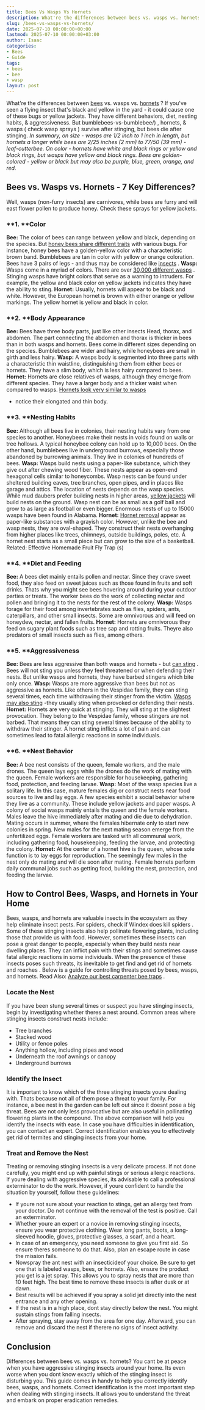 ```yaml
---
title: Bees Vs Wasps Vs Hornets
description: What're the differences between bees vs. wasps vs. hornets ? If you've seen a flying insect that's black and yellow in the yard - it could cause one of these...
slug: /bees-vs-wasps-vs-hornets/
date: 2025-07-10 00:00:00+00:00
lastmod: 2025-07-10 00:00:00+03:00
author: Isaac
categories:
- Bees
- Guide
tags:
- bees
- bee
- wasp
layout: post
---
```

What're the differences between [bees](https://pestpolicy.com/compare-carpenter-bee-vs-bumblebee/) vs. wasps vs.
[hornets](https://www.nationalgeographic.com/animals/invertebrates/group/hornets/)
? If you've seen a flying insect that's black and yellow in the yard - it could cause one of these bugs or yellow jackets.
They have different behaviors, diet, nesting habits, & aggressiveness. But
bumblebees-vs-bumblebee/)
, hornets, & wasps (
check wasp sprays
) survive after stinging, but bees die after stinging.
*In summary, on size - wasps are 1/2 inch to 1 inch in length, but hornets a longer while bees are 2/25 inches (2 mm) to 77/50 (39 mm) - leaf-cutterbee.*
*On color - hornets have white and black rings or yellow and black rings, but wasps have yellow and black rings. Bees are golden-colored - yellow or black but may also be purple, blue, green, orange, and red.*

## Bees vs. Wasps vs. Hornets - 7 Key Differences?
Well, wasps (non-furry insects) are carnivores, while bees are furry and will east flower pollen to produce honey. Check these
sprays for yellow jackets.
### **1. ****Color**
**Bee:**
The color of bees can range between yellow and black, depending on the species. But
[honey bees share different traits](https://askabiologist.asu.edu/honey-bee-anatomy)
with various bugs.
For instance, honey bees have a golden-yellow color with a characteristic brown band. Bumblebees are tan in color with yellow or orange coloration. Bees have 3 pairs of legs - and thus may be considered like
[insects](http://www.reachoutmichigan.org/funexperiments/agesubject/lessons/insect.html)
.
**Wasp:**
Wasps come in a myriad of colors. There are over
[30,000 different wasps](https://www.nationalgeographic.com/animals/invertebrates/group/wasps/)
. Stinging wasps have bright colors that serve as a warning to intruders. For example, the yellow and black color on yellow jackets indicates they have the ability to sting.
**Hornet:**
Usually, hornets will appear to be black and white. However, the European hornet is brown with either orange or yellow markings. The yellow hornet is yellow and black in color.
### **2. ****Body Appearance**
**Bee:**
Bees have three body parts, just like other insects  Head, thorax, and abdomen. The part connecting the abdomen and thorax is thicker in bees than in both wasps and hornets. Bees come in different sizes depending on the species. Bumblebees are wider and hairy, while honeybees are small in girth and less hairy.
**Wasp:**
A wasps body is segmented into three parts with a characteristic thin waistline, distinguishing them from either bees or hornets. They have a slim body, which is less hairy compared to bees.
**Hornet:**
Hornets are close relatives of wasps, although they emerge from different species. They have a larger body and a thicker waist when compared to wasps.
[Hornets look very similar to wasps](https://www.gov.mb.ca/housing/pubs/pests/bees.pdf)
- notice their elongated and thin body.
### **3. ****Nesting Habits**
**Bee:**
Although all bees live in colonies, their nesting habits vary from one species to another. Honeybees make their nests in voids found on walls or tree hollows. A typical honeybee colony can hold up to 10,000 bees.
On the other hand, bumblebees live in underground burrows, especially those abandoned by burrowing animals. They live in colonies of hundreds of bees.
**Wasp:**
Wasps build nests using a paper-like substance, which they give out after chewing wood fiber. These nests appear as open-end hexagonal cells similar to honeycombs.
Wasp nests can be found under sheltered building eaves, tree branches, open pipes, and in places like garage and attics. The location of nests depends on the wasp species. While mud daubers prefer building nests in higher areas,
[yellow jackets](http://naturemappingfoundation.org/natmap/facts/yellow_jacket_712.html)
will build nests on the ground.
Wasp nest can be as small as a golf ball and grow to as large as football or even bigger. Enormous nests of up to 15000 wasps have been found in Alabama.
**Hornet:**
[Hornet removal](https://pestpolicy.com/hornet-nest-removal/)
appear as paper-like substances with a grayish color. However, unlike the bee and wasp nests, they are oval-shaped. They construct their nests overhanging from higher places like trees, chimneys, outside buildings, poles, etc.
A hornet nest starts as a small piece but can grow to the size of a basketball.
Related:
Effective Homemade Fruit Fly Trap (s)
### **4. ****Diet and Feeding**
**Bee:**
A bees diet mainly entails pollen and nectar. Since they crave sweet food, they also feed on sweet juices such as those found in fruits and soft drinks. Thats why you might see bees hovering around during your outdoor parties or treats.
The worker bees do the work of collecting nectar and pollen and bringing it to the nests for the rest of the colony.
**Wasp:**
Wasps forage for their food among invertebrates such as flies, spiders, ants, caterpillars, and other small insects. Some are omnivorous and will feed on honeydew, nectar, and fallen fruits.
**Hornet:**
Hornets are omnivorous  they feed on sugary plant foods such as tree sap and rotting fruits. Theyre also predators of small insects such as flies, among others.
### **5. ****Aggressiveness**
**Bee:**
Bees are less aggressive than both wasps and hornets - but
[can sting](https://www.mayoclinic.org/diseases-conditions/bee-stings/symptoms-causes/syc-20353869)
. Bees will not sting you unless they feel threatened or when defending their nests. But unlike wasps and hornets, they have barbed stingers which bite only once.
**Wasp:**
Wasps are more aggressive than bees but not as aggressive as hornets. Like others in the Vespidae family, they can sting several times, each time withdrawing their stinger from the victim.
[Wasps may also sting](https://www.healthline.com/health/wasp-sting)
-they usually sting when provoked or defending their nests.
**Hornet:**
Hornets are very quick at stinging. They will sting at the slightest provocation. They belong to the Vespidae family, whose stingers are not barbed. That means they can sting several times because of the ability to withdraw their stinger.
A hornet sting inflicts a lot of pain and can sometimes lead to fatal allergic reactions in some individuals.
### **6. ****Nest Behavior**
**Bee:**
A bee nest consists of the queen, female workers, and the male drones. The queen lays eggs while the drones do the work of mating with the queen. Female workers are responsible for housekeeping, gathering food, protection, and feeding larvae.
**Wasp:**
Most of the wasp species live a solitary life. In this case, mature females dig or construct nests near food sources to live and lay eggs. A few species exhibit a social behavior where they live as a community. These include yellow jackets and paper wasps.
A colony of social wasps mainly entails the queen and the female workers. Males leave the hive immediately after mating and die due to dehydration. Mating occurs in summer, where the females hibernate only to start new colonies in spring. New males for the next mating season emerge from the unfertilized eggs.
Female workers are tasked with all communal work, including gathering food, housekeeping, feeding the larvae, and protecting the colony.
**Hornet:**
At the center of a hornet hive is the queen, whose sole function is to lay eggs for reproduction. The seemingly few males in the nest only do mating and will die soon after mating.
Female hornets perform daily communal jobs such as getting food, building the nest, protection, and feeding the larvae.

## **How to Control Bees, Wasps, and Hornets in Your Home**
Bees, wasps, and hornets are valuable insects in the ecosystem as they help eliminate insect pests. For spiders, check if
Windex does kill spiders
.
Some of these stinging insects also help pollinate flowering plants, including those that provide us with food.
However, sometimes these insects can pose a great danger to people, especially when they build nests near dwelling places. They can inflict pain with their stings and sometimes cause fatal allergic reactions in some individuals.
When the presence of these insects poses such threats, its inevitable to get
find and get rid of hornets and roaches
. Below is a guide for controlling threats posed by bees, wasps, and hornets.
Read Also:
[Analyze our best carpenter bee traps](https://pestpolicy.com/best-carpenter-bee-traps/)
.
### **Locate the Nest**
If you have been stung several times or suspect you have stinging insects, begin by investigating whether theres a nest around. Common areas where stinging insects construct nests include:
- Tree branches
- Stacked wood
- Utility or fence poles
- Anything hollow, including pipes and wood
- Underneath the roof awnings or canopy
- Underground burrows
### **Identify the Insect**
It is important to know which of the three stinging insects youre dealing with. Thats because not all of them pose a threat to your family. For instance, a bee nest in the garden can be left out since it doesnt pose a big threat. Bees are not only less provocative but are also useful in pollinating flowering plants in the compound.
The above comparison will help you identify the insects with ease. In case you have difficulties in identification, you can contact an expert. Correct identification enables you to
effectively get rid of termites
and stinging insects from your home.
### **Treat and Remove the Nest**
Treating or removing stinging insects is a very delicate process. If not done carefully, you might end up with painful stings or serious allergic reactions. If youre dealing with aggressive species, its advisable to call a professional exterminator to do the work.
However, if youre confident to handle the situation by yourself, follow these guidelines:
- If youre not sure about your reaction to stings, get an allergy test from your doctor. Do not continue with the removal of the test is positive. Call an exterminator.
- Whether youre an expert or a novice in removing stinging insects, ensure you wear protective clothing. Wear long pants, boots, a long-sleeved hoodie, gloves, protective glasses, a scarf, and a heart.
- In case of an emergency, you need someone to give you first aid. So ensure theres someone to do that. Also, plan an escape route in case the mission fails.
- Nowspray the ant nest with an insecticideof your choice. Be sure to get one that is labeled wasps, bees, or hornets. Also, ensure the product you get is a jet spray. This allows you to spray nests that are more than 10 feet high. The best time to remove these insects is after dusk or at dawn.
- Best results will be achieved if you spray a solid jet directly into the nest entrance and any other opening.
- If the nest is in a high place, dont stay directly below the nest. You might sustain stings from falling insects.
- After spraying, stay away from the area for one day. Afterward, you can remove and discard the nest if therere no signs of insect activity.
## **Conclusion**
Differences between bees vs. wasps vs. hornets? You cant be at peace when you have aggressive stinging insects around your home. Its even worse when you dont know exactly which of the stinging insect is disturbing you.
This guide comes in handy to help you correctly identify bees, wasps, and hornets. Correct identification is the most important step when dealing with stinging insects. It allows you to understand the threat and embark on proper eradication remedies.
